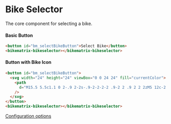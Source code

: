 # Bike Selector

The core component for selecting a bike.

#### Basic Button

```html
<button id="bm_selectBikeButton">Select Bike</button>
<bikematrix-bikeselector></bikematrix-bikeselector>
```

#### Button with Bike Icon

```html
<button id="bm_selectBikeButton">
  <svg width="24" height="24" viewBox="0 0 24 24" fill="currentColor">
    <path
      d="M15.5 5.5c1.1 0 2-.9 2-2s-.9-2-2-2-2 .9-2 2 .9 2 2 2zM5 12c-2.8 0-5 2.2-5 5s2.2 5 5 5 5-2.2 5-5-2.2-5-5-5zm0 8.5c-1.9 0-3.5-1.6-3.5-3.5s1.6-3.5 3.5-3.5 3.5 1.6 3.5 3.5-1.6 3.5-3.5 3.5zm5.8-10l2.4-2.4.8.8c1.3 1.3 3 2.1 5.1 2.1V9c-1.5 0-2.7-.6-3.6-1.5l-1.9-1.9c-.5-.4-1-.6-1.6-.6s-1.1.2-1.4.6L7.8 8.4c-.4.4-.6.9-.6 1.4 0 .6.2 1.1.6 1.4L11 14v5h2v-6.2l-2.2-2.3zM19 12c-2.8 0-5 2.2-5 5s2.2 5 5 5 5-2.2 5-5-2.2-5-5-5zm0 8.5c-1.9 0-3.5-1.6-3.5-3.5s1.6-3.5 3.5-3.5 3.5 1.6 3.5 3.5-1.6 3.5-3.5 3.5z"
    />
  </svg>
</button>
<bikematrix-bikeselector></bikematrix-bikeselector>
```

[Configuration options](#bike-selector-configuration)
